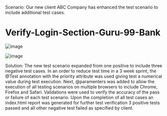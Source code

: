 Scenario: Our new client ABC Company has enhanced the test scenario to include additional test cases.

# Verify-Login-Section-Guru-99-Bank
![image](https://github.com/user-attachments/assets/08b00914-50de-4289-8778-52f02d4939e2)


          


![image](https://github.com/user-attachments/assets/1af0ca82-46fa-484b-a7a7-b0f142ee964c)


Solution: The new test scenario expanded from one positive to include three negative test cases.
          In an order to reduce test time in a 3 week sprint, the @Test annotation with the priority
          attribute was used giving test a numerical value during test execution. Next, @paramenters was 
          added to allow the execution of all testing scenarios on multiple browsers to include Chrome, 
          Firefox and Safari. Validations were used to verify the accuracy of the pass or failure of each test
          scenario. Upon the completion of all test cases an index.html report was generated for further 
          test verification 3 positive tests passed and all other negative test failed as specified by client.
         
        
